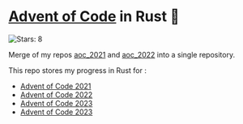 # [Advent of Code](https://adventofcode.com) in Rust 🦀

![Stars: 8](https://img.shields.io/badge/Stars-32%20%20⭐-darkorchid)



Merge of my repos [aoc_2021](https://github.com/Ludorg/aoc_2021_rs) and [aoc_2022](https://github.com/Ludorg/aoc_2022_rs) into a single repository.

This repo stores my progress in Rust for :
- [Advent of Code 2021](./2021)
- [Advent of Code 2022](./2022)
- [Advent of Code 2023](./2023)
- [Advent of Code 2023](./2024)
